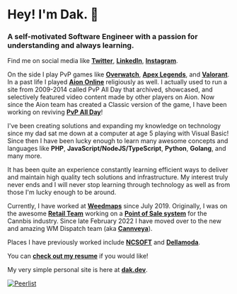 # Hey! I'm Dak. 👋
### A self-motivated Software Engineer with a passion for understanding and always learning.

Find me on social media like **[Twitter](https://twitter.com/dakdevs)**, **[LinkedIn](https://linkedin.com/in/dwashbrook)**, **[Instagram](https://www.instagram.com/dakdevs/)**.

On the side I play PvP games like **[Overwatch](https://playoverwatch.com/en-us/)**, **[Apex Legends](https://www.ea.com/games/apex-legends)**, and **[Valorant](https://playvalorant.com/en-us/)**. In a past life I played **[Aion Online](https://www.aiononline.com/)** religiously as well. I actually used to run a site from 2009-2014 called PvP All Day that archived, showcased, and selectively featured video content made by other players on Aion. Now since the Aion team has created a Classic version of the game, I have been working on reviving **[PvP All Day](https://pvpallday.com)**!

I've been creating solutions and expanding my knowledge on technology since my dad sat me down at a computer at age 5 playing with Visual Basic! Since then I have been lucky enough to learn many awesome concepts and languages like **PHP**, **JavaScript/NodeJS/TypeScript**, **Python**, **Golang**, and many more.

It has been quite an experience constantly learning efficient ways to deliver and maintain high quality tech solutions and infrastructure. My interest truly never ends and I will never stop learning through technology as well as from those I'm lucky enough to be around.

Currently, I have worked at **[Weedmaps](https://weedmaps.com)** since July 2019. Originally, I was on the awesome **[Retail Team](https://weedmaps.com/business/retail/)** working on a **[Point of Sale system](https://weedmaps.com/business/retail/)** for the Cannbis industry. Since late February 2022 I have moved over to the new and amazing WM Dispatch team (aka **[Cannveya](https://www.cannveya.com)**).

Places I have previously worked include **[NCSOFT](https://ncsoft.com)** and **[Dellamoda](https://dellamoda.com)**.

You can **[check out my resume](http://cdn.dak.dev/Dak_Washbrook_Resume.pdf)** if you would like!

My very simple personal site is here at **[dak.dev](https://dak.dev)**.

[![Peerlist](https://github-readme-badge.peerlist.io/api/dakdevs?style=for-the-badge)](https://peerlist.io/dakdevs)
